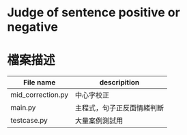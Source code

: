 # Judge of sentence positive or negative
# 檔案描述
File name            |descripition             |
---------------------|-------------------------|
mid_correction.py    |中心字校正                |
main.py              |主程式，句子正反面情緒判斷  |
testcase.py          |大量案例測試用             |